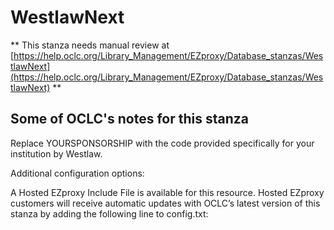 # WestlawNext
** This stanza needs manual review at [https://help.oclc.org/Library_Management/EZproxy/Database_stanzas/WestlawNext](https://help.oclc.org/Library_Management/EZproxy/Database_stanzas/WestlawNext) **

## Some of OCLC's notes for this stanza

Replace YOURSPONSORSHIP with the code provided specifically for your institution by Westlaw.

Additional configuration options:

A Hosted EZproxy Include File is available for this resource. Hosted EZproxy customers will receive automatic updates with OCLC&rsquo;s latest version of this stanza by adding the following line to config.txt:
